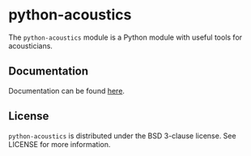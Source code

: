 # python-acoustics

The `python-acoustics` module is a Python module with useful tools for acousticians.

## Documentation
Documentation can be found [here](http://python-acoustics.github.io/python-acoustics/).

## License
`python-acoustics` is distributed under the BSD 3-clause license. See LICENSE for more information.
